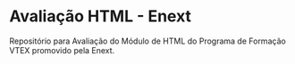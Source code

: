 # Avaliação HTML - Enext
Repositório para Avaliação do Módulo de HTML do Programa de Formação VTEX promovido pela Enext.
